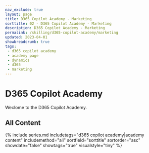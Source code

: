 ```yaml
---
nav_exclude: true
layout: page
title: D365 Copilot Academy - Marketing
sorttitle: 02 - D365 Copilot Academy - Marketing
description: D365 Copilot Academy - Marketing
permalink: /skilling/d365-copilot-academy/marketing
updated: 2023-04-01
showbreadcrumb: true
tags: 
 - d365 copilot academy
 - academy page
 - dynamics
 - d365
 - marketing
---
```


# D365 Copilot Academy

Weclome to the D365 Copilot Academy.

## All Content

{% include series.md 
    includetags="d365 copilot academy|academy content" 
    includemethod="all" 
    sortfield="sorttitle" sortorder="asc" showdate="false" showtags="true" 
    visualstyle="tiny"
%}
